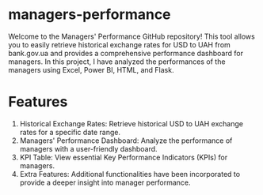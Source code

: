 # managers-performance
Welcome to the Managers' Performance GitHub repository! This tool allows you to easily retrieve historical exchange rates for USD to UAH from bank.gov.ua and provides a comprehensive performance dashboard for managers. In this project, I have analyzed the performances of the managers using Excel, Power BI, HTML, and Flask. 

# Features
1. Historical Exchange Rates: Retrieve historical USD to UAH exchange rates for a specific date range.
2. Managers' Performance Dashboard: Analyze the performance of managers with a user-friendly dashboard.
3. KPI Table: View essential Key Performance Indicators (KPIs) for managers.
4. Extra Features: Additional functionalities have been incorporated to provide a deeper insight into manager performance.
